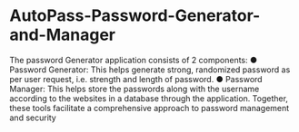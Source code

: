 # AutoPass-Password-Generator-and-Manager

The password Generator application consists of 2 components:
 ● Password Generator:
 This helps generate strong, randomized password as per user request, i.e. strength and 
length of password.
 ● Password Manager:
 This helps store the passwords along with the username according to the websites in a 
database through the application.
   Together, these tools facilitate a comprehensive approach to password management and 
security
